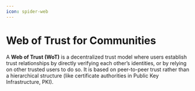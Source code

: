 ```yaml
---
icon: spider-web
---
```


# Web of Trust for Communities

A **Web of Trust (WoT)** is a decentralized trust model where users establish trust relationships by directly verifying each other’s identities, or by relying on other trusted users to do so. It is based on peer-to-peer trust rather than a hierarchical structure (like certificate authorities in Public Key Infrastructure, PKI).
